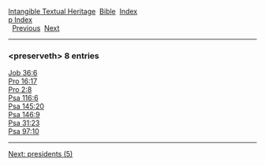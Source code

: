[Intangible Textual Heritage](../../index)  [Bible](../index) 
[Index](index)   
[p Index](_p_)  
  [Previous](c08799)  [Next](c08801) 

------------------------------------------------------------------------

### &lt;preserveth&gt; 8 entries

[Job 36:6](../kjv/job036.htm#006)  
[Pro 16:17](../kjv/pro016.htm#017)  
[Pro 2:8](../kjv/pro002.htm#008)  
[Psa 116:6](../kjv/psa116.htm#006)  
[Psa 145:20](../kjv/psa145.htm#020)  
[Psa 146:9](../kjv/psa146.htm#009)  
[Psa 31:23](../kjv/psa031.htm#023)  
[Psa 97:10](../kjv/psa097.htm#010)  

------------------------------------------------------------------------

[Next: presidents (5)](c08801)
